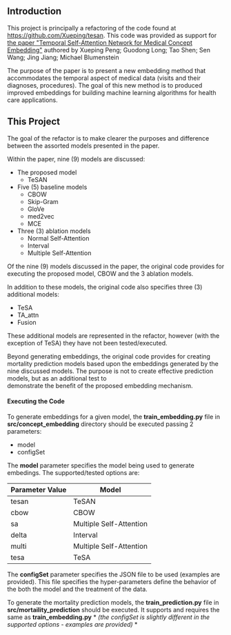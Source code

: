 ## Introduction

This project is principally a refactoring of the code found at 
https://github.com/Xueping/tesan. This code was provided 
as support for [the paper "Temporal Self-Attention Network for Medical Concept Embedding"](https://ieeexplore.ieee.org/abstract/document/8970822?casa_token=Q_SWfa9NTwsAAAAA:IUafx0x8lOSblA3V7HcFVRO9F5ruk7p8XUyhAzTv00qGqCdPRrFnIU9ZWQfqX0snGqbdwWe96w) 
authored by Xueping Peng; Guodong Long; Tao Shen; Sen Wang; Jing Jiang; Michael Blumenstein 

The purpose of the paper is to present a new embedding method that accommodates the 
temporal aspect of medical data (visits and their diagnoses, procedures). The goal of
this new method is to produced improved embeddings for building machine learning 
algorithms for health care applications.


## This Project
The goal of the refactor is to make clearer the purposes and difference between the 
assorted models presented in the paper.

Within the paper, nine (9) models are discussed:

- The proposed model
  - TeSAN
- Five (5) baseline models
  - CBOW
  - Skip-Gram
  - GloVe
  - med2vec
  - MCE
- Three (3) ablation models
  - Normal Self-Attention
  - Interval
  - Multiple Self-Attention

Of the nine (9) models discussed in the paper, the original code provides for executing the proposed model, CBOW and the 3 ablation models.

In addition to these models, the original code also specifies three (3) additional models:
- TeSA
- TA_attn
- Fusion

These additional models are represented in the refactor, however (with the exception of TeSA) they have not been tested/executed.

Beyond generating embeddings, the original code provides for creating mortality 
prediction models based upon the embeddings generated by the nine discussed models. The 
purpose is not to create effective prediction models, but as an additional test to  
demonstrate the benefit of the proposed embedding mechanism.

#### Executing the Code

To generate embeddings for a given model, the **train_embedding.py** file 
in **src/concept_embedding** directory should be executed passing 2 parameters:
- model
- configSet

The **model** parameter specifies the model being used to generate embedings. The supported/tested
options are:

| Parameter Value | Model |
|-----------------| ----- |
| tesan           | TeSAN |
| cbow            | CBOW |
| sa              | Multiple Self-Attention |
| delta           | Interval |
| multi           | Multiple Self-Attention |
| tesa | TeSA |

The **configSet** parameter specifies the JSON file to be used (examples are provided). This file specifies the 
hyper-parameters define the behavior of the both the model and the treatment of the data.

To generate the mortality prediction models, the **train_prediction.py** file in 
**src/mortaility_prediction** should be executed. It supports and requires the same
as **train_embedding.py** * *(the configSet is slightly different in the supported options - 
examples are provided)* *

   

